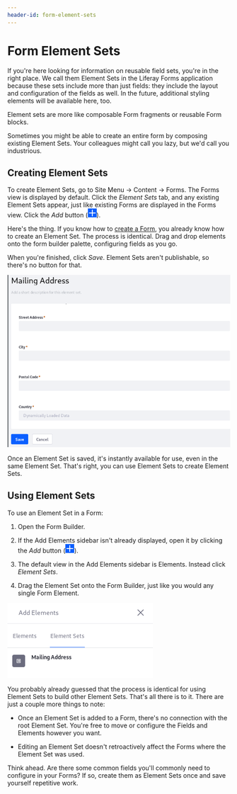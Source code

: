 ```yaml
---
header-id: form-element-sets
---
```


# Form Element Sets

If you're here looking for information on reusable field sets, you're in the
right place. We call them Element Sets in the Liferay Forms application because
these sets include more than just fields: they include the layout and
configuration of the fields as well. In the future, additional styling elements
will be available here, too. 

Element sets are more like composable Form fragments or reusable Form blocks. 

Sometimes you might be able to create an entire form by composing existing
Element Sets. Your colleagues might call you lazy, but we'd call you
industrious.

## Creating Element Sets

To create Element Sets, go to Site Menu &rarr; Content &rarr; Forms. The Forms
view is displayed by default. Click the *Element Sets* tab, and any existing
Element Sets appear, just like existing Forms are displayed in the Forms view.
Click the *Add* button (![Add](../../images/icon-add.png)).

Here's the thing. If you know how to 
[create a Form](/docs/7-1/user/-/knowledge_base/u/creating-and-managing-forms), 
you already know how to create an Element Set. The process is identical. Drag
and drop elements onto the form builder palette, configuring fields as you go.

When you're finished, click *Save*. Element Sets aren't publishable, so there's
no button for that.

![Figure 1: Creating Element Sets is just like creating Forms. You just can't publish them.](../../images/forms-element-sets.png)

Once an Element Set is saved, it's instantly available for use, even in the same
Element Set. That's right, you can use Element Sets to create Element Sets.

## Using Element Sets

To use an Element Set in a Form:

1.  Open the Form Builder.

2.  If the Add Elements sidebar isn't already displayed, open it by clicking the
    *Add* button (![Add](../../images/icon-add.png)).

3.  The default view in the Add Elements sidebar is Elements. Instead click
    *Element Sets*.

4.  Drag the Element Set onto the Form Builder, just like you would any single
    Form Element.

![Figure 2: Add an Element Set the same way you add other Form Elements, like fields.](../../images/forms-add-element-set.png)

You probably already guessed that the process is identical for using Element
Sets to build other Element Sets. That's all there is to it. There are just a
couple more things to note:

- Once an Element Set is added to a Form, there's no connection with the root
  Element Set. You're free to move or configure the Fields and Elements however
  you want.

- Editing an Element Set doesn't retroactively affect the Forms where the
  Element Set was used. 

Think ahead. Are there some common fields you'll commonly need to configure in
your Forms? If so, create them as Element Sets once and save yourself
repetitive work.
